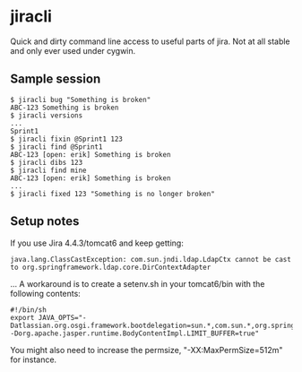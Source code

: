 jiracli
=======

Quick and dirty command line access to useful parts of jira. Not at all stable and only ever used under cygwin.

Sample session
--------------

	$ jiracli bug "Something is broken"
	ABC-123 Something is broken
	$ jiracli versions
	...
	Sprint1
	$ jiracli fixin @Sprint1 123
	$ jiracli find @Sprint1
	ABC-123 [open: erik] Something is broken
	$ jiracli dibs 123
	$ jiracli find mine
	ABC-123 [open: erik] Something is broken
	...
	$ jiracli fixed 123 "Something is no longer broken"

Setup notes
------------
If you use Jira 4.4.3/tomcat6 and keep getting:

	java.lang.ClassCastException: com.sun.jndi.ldap.LdapCtx cannot be cast to org.springframework.ldap.core.DirContextAdapter

... A workaround is to create a setenv.sh in your tomcat6/bin with the following contents:

	#!/bin/sh
	export JAVA_OPTS="-Datlassian.org.osgi.framework.bootdelegation=sun.*,com.sun.*,org.springframework.ldap.core.* -Dorg.apache.jasper.runtime.BodyContentImpl.LIMIT_BUFFER=true"

You might also need to increase the permsize, "-XX:MaxPermSize=512m" for instance.
